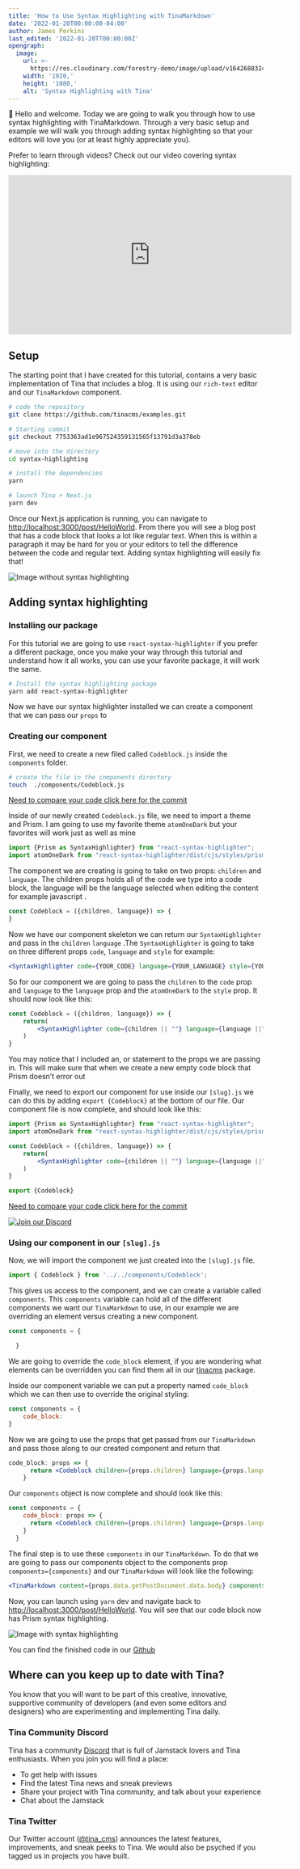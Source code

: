```yaml
---
title: 'How to Use Syntax Highlighting with TinaMarkdown'
date: '2022-01-20T00:00:00-04:00'
author: James Perkins
last_edited: '2022-01-20TT00:00:00Z'
opengraph:
  image:
    url: >-
      https://res.cloudinary.com/forestry-demo/image/upload/v1642688324/blog-media/syntax-highlighting-with-tina/syntax-highlight-cover.png
    width: '1920,'
    height: '1080,'
    alt: 'Syntax Highlighting with Tina'
---
```


👋 Hello and welcome. Today we are going to walk you through how to use syntax highlighting with TinaMarkdown. Through a very basic setup and example we will walk you through adding syntax highlighting so that your editors will love you (or at least highly appreciate you).

Prefer to learn through videos? Check out our video covering syntax highlighting:

<iframe width="560" height="315" src="https://www.youtube.com/embed/Qp-7YlGisBM" title="YouTube video player" frameborder="0" allow="accelerometer; autoplay; clipboard-write; encrypted-media; gyroscope; picture-in-picture" allowfullscreen="true"></iframe>

## Setup

The starting point that I have created for this tutorial, contains a very basic implementation of Tina that includes a blog. It is using our `rich-text` editor and our `TinaMarkdown` component. 

```bash
# code the repository
git clone https://github.com/tinacms/examples.git

# Starting commit
git checkout 7753363ad1e967524359131565f13791d3a378eb

# move into the directory
cd syntax-highlighting

# install the dependencies 
yarn

# launch Tina + Next.js
yarn dev
```

Once our Next.js application is running, you can navigate to [http://localhost:3000/post/HelloWorld](http://localhost:3000/post/HelloWorld). From there you will see a blog post that has a code block that looks a lot like regular text. When this is within a paragraph it may be hard for you or your editors to tell the difference between the code and regular text. Adding syntax highlighting will easily fix that!

![Image without syntax highlighting](https://res.cloudinary.com/forestry-demo/image/upload/v1642686958/blog-media/syntax-highlighting-with-tina/before-image.webp)

## Adding syntax highlighting

### Installing our package

For this tutorial we are going to use `react-syntax-highlighter` if you prefer a different package, once you make your way through this tutorial and understand how it all works, you can use your favorite package, it will work the same.

```bash
# Install the syntax highlighting package
yarn add react-syntax-highlighter
```

Now we have our syntax highlighter installed we can create a component that we can pass our `props` to 

### Creating our component

First, we need to create a new filed called `Codeblock.js` inside the `components` folder. 

```bash
# create the file in the components directory
touch  ./components/Codeblock.js
```

[Need to compare your code click here for the commit](https://github.com/tinacms/examples/commit/cdfbe238aa5510ec699f4b5066daf3dfc5fcb5ae)

Inside of our newly created `Codeblock.js` file, we need to import a theme and Prism. I am going to use my favorite theme `atomOneDark` but your favorites will work just as well as mine

```jsx
import {Prism as SyntaxHighlighter} from "react-syntax-highlighter";
import atomOneDark from "react-syntax-highlighter/dist/cjs/styles/prism/material-dark";
```

The component we are creating is going to take on two props: `children` and `language`. The children props holds all of the code we type into a code block, the language will be the language selected when editing the content for example javascript .

```jsx
const Codeblock = ({children, language}) => {
}
```

 Now we have our component skeleton we can return our `SyntaxHighlighter` and pass in the `children` `language` .The `SyntaxHighlighter` is going to take on three different props `code`, `language` and `style` for example:

```jsx
<SyntaxHighlighter code={YOUR_CODE} language={YOUR_LANGUAGE} style={YOUR_THEME}/>
```

So for our component we are going to pass the `children` to the `code` prop and `language` to the `language` prop and the `atomOneDark` to the `style` prop. It should now look like this:

```jsx
const Codeblock = ({children, language}) => {
    return(
        <SyntaxHighlighter code={children || ""} language={language ||"jsx"} style={atomOneDark}/>
    )
}
```

You may notice that I included an, or statement to the props we are passing in. This will make sure that when we create a new empty code block that Prism doesn’t error out

Finally, we need to export our component for use inside our `[slug].js` we can do this by adding `export {Codeblock}` at the bottom of our file. Our component file is now complete, and should look like this:

```jsx
import {Prism as SyntaxHighlighter} from "react-syntax-highlighter";
import atomOneDark from "react-syntax-highlighter/dist/cjs/styles/prism/material-dark";

const Codeblock = ({children, language}) => {
    return(
        <SyntaxHighlighter code={children || ""} language={language ||"jsx"} style={atomOneDark}/>
    )
}

export {Codeblock}
```

[Need to compare your code click here for the commit](https://github.com/tinacms/examples/commit/983d80dd7fa07e29fb0d6802d989e40f260fb95d)

[![Join our Discord](https://res.cloudinary.com/forestry-demo/image/upload/v1642688157/blog-media/Join_our_discord.webp)](https://discord.com/invite/zumN63Ybpf)

### Using our component in our `[slug].js`

Now, we will import the component we just created into the `[slug].js` file.

```jsx
import { Codeblock } from '../../components/Codeblock';
```

This gives us access to the component, and we can create a variable called `components`. This `components` variable can hold all of the different components we want our `TinaMarkdown` to use, in our example we are overriding an element versus creating a new component.  

```jsx
const components = {

  }
```

We are going to override the `code_block` element, if you are wondering what elements can be overridden you can find them all in our [tinacms](https://github.com/tinacms/tinacms/blob/main/packages/tinacms/src/rich-text.tsx) package.

Inside our component variable we can put a property named `code_block` which we can then use to override the original styling:

```jsx
const components = {
    code_block: 
}
```

Now we are going to use the props that get passed from our `TinaMarkdown` and pass those along to our created component and return that

```jsx
code_block: props => {
      return <Codeblock children={props.children} language={props.language}/>
    }
```

Our `components` object is now complete and should look like this:

```jsx
const components = {
    code_block: props => {
      return <Codeblock children={props.children} language={props.language}/>
    }
  }
```

The final step is to use these `components` in our `TinaMarkdown`. To do that we are going to pass our components object to the components prop `components={components}` and our `TinaMarkdown` will look like the following:

```jsx
<TinaMarkdown content={props.data.getPostDocument.data.body} components={components}/>
```

Now, you can launch using `yarn` dev and navigate back to [http://localhost:3000/post/HelloWorld](http://localhost:3000/post/HelloWorld). You will see that our code block now has Prism syntax highlighting.

![Image with syntax highlighting](https://res.cloudinary.com/forestry-demo/image/upload/v1642686958/blog-media/syntax-highlighting-with-tina/after-image.webp)

You can find the finished code in our [Github](https://github.com/tinacms/examples/tree/main/syntax-highlighting)

## Where can you keep up to date with Tina?

You know that you will want to be part of this creative, innovative, supportive community of developers (and even some editors and designers) who are experimenting and implementing Tina daily.

### Tina Community Discord

Tina has a community [Discord](https://discord.com/invite/zumN63Ybpf) that is full of Jamstack lovers and Tina enthusiasts. When you join you will find a place:

* To get help with issues
* Find the latest Tina news and sneak previews
* Share your project with Tina community, and talk about your experience
* Chat about the Jamstack

### Tina Twitter

Our Twitter account ([@tina_cms](https://twitter.com/tina_cms)) announces the latest features, improvements, and sneak peeks to Tina. We would also be psyched if you tagged us in projects you have built.